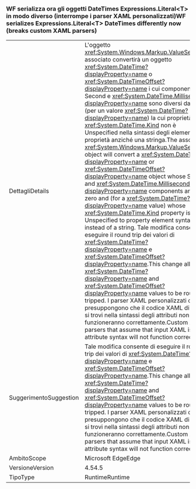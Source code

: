 ### <a name="wf-serializes-expressionsliterallttgt-datetimes-differently-now-breaks-custom-xaml-parsers"></a><span data-ttu-id="b72b7-101">WF serializza ora gli oggetti DateTimes Expressions.Literal&lt;T&gt; in modo diverso (interrompe i parser XAML personalizzati)</span><span class="sxs-lookup"><span data-stu-id="b72b7-101">WF serializes Expressions.Literal&lt;T&gt; DateTimes differently now (breaks custom XAML parsers)</span></span>

|   |   |
|---|---|
|<span data-ttu-id="b72b7-102">Dettagli</span><span class="sxs-lookup"><span data-stu-id="b72b7-102">Details</span></span>|<span data-ttu-id="b72b7-103">L'oggetto <xref:System.Windows.Markup.ValueSerializer> associato convertirà un oggetto <xref:System.DateTime?displayProperty=name> o <xref:System.DateTimeOffset?displayProperty=name> i cui componenti Second e <xref:System.DateTime.Millisecond?displayProperty=name> sono diversi da zero e (per un valore <xref:System.DateTime?displayProperty=name>) la cui proprietà <xref:System.DateTime.Kind> non è Unspecified nella sintassi degli elementi di proprietà anziché una stringa.</span><span class="sxs-lookup"><span data-stu-id="b72b7-103">The associated <xref:System.Windows.Markup.ValueSerializer> object will convert a <xref:System.DateTime?displayProperty=name> or <xref:System.DateTimeOffset?displayProperty=name> object whose Second and <xref:System.DateTime.Millisecond?displayProperty=name> components are non-zero and (for a <xref:System.DateTime?displayProperty=name> value) whose <xref:System.DateTime.Kind> property is not Unspecified to property element syntax instead of a string.</span></span> <span data-ttu-id="b72b7-104">Tale modifica consente di eseguire il round trip dei valori di <xref:System.DateTime?displayProperty=name> e <xref:System.DateTimeOffset?displayProperty=name>.</span><span class="sxs-lookup"><span data-stu-id="b72b7-104">This change allows <xref:System.DateTime?displayProperty=name> and <xref:System.DateTimeOffset?displayProperty=name> values to be round-tripped.</span></span> <span data-ttu-id="b72b7-105">I parser XAML personalizzati che presuppongono che il codice XAML di input si trovi nella sintassi degli attributi non funzioneranno correttamente.</span><span class="sxs-lookup"><span data-stu-id="b72b7-105">Custom XAML parsers that assume that input XAML is in the attribute syntax will not function correctly.</span></span>|
|<span data-ttu-id="b72b7-106">Suggerimento</span><span class="sxs-lookup"><span data-stu-id="b72b7-106">Suggestion</span></span>|<span data-ttu-id="b72b7-107">Tale modifica consente di eseguire il round trip dei valori di <xref:System.DateTime?displayProperty=name> e <xref:System.DateTimeOffset?displayProperty=name>.</span><span class="sxs-lookup"><span data-stu-id="b72b7-107">This change allows <xref:System.DateTime?displayProperty=name> and <xref:System.DateTimeOffset?displayProperty=name> values to be round-tripped.</span></span> <span data-ttu-id="b72b7-108">I parser XAML personalizzati che presuppongono che il codice XAML di input si trovi nella sintassi degli attributi non funzioneranno correttamente.</span><span class="sxs-lookup"><span data-stu-id="b72b7-108">Custom XAML parsers that assume that input XAML is in the attribute syntax will not function correctly.</span></span>|
|<span data-ttu-id="b72b7-109">Ambito</span><span class="sxs-lookup"><span data-stu-id="b72b7-109">Scope</span></span>|<span data-ttu-id="b72b7-110">Microsoft Edge</span><span class="sxs-lookup"><span data-stu-id="b72b7-110">Edge</span></span>|
|<span data-ttu-id="b72b7-111">Versione</span><span class="sxs-lookup"><span data-stu-id="b72b7-111">Version</span></span>|<span data-ttu-id="b72b7-112">4.5</span><span class="sxs-lookup"><span data-stu-id="b72b7-112">4.5</span></span>|
|<span data-ttu-id="b72b7-113">Tipo</span><span class="sxs-lookup"><span data-stu-id="b72b7-113">Type</span></span>|<span data-ttu-id="b72b7-114">Runtime</span><span class="sxs-lookup"><span data-stu-id="b72b7-114">Runtime</span></span>|

